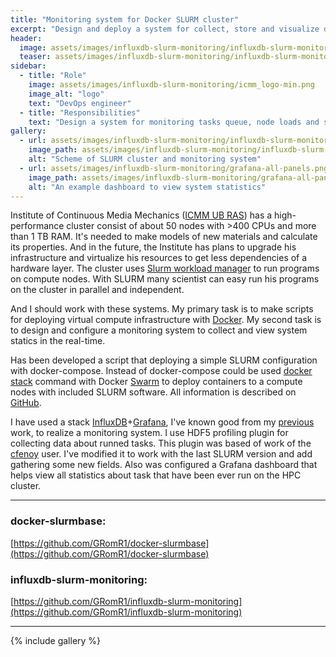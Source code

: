 ```yaml
---
title: "Monitoring system for Docker SLURM cluster"
excerpt: "Design and deploy a system for collect, store and visualize data from SLURM cluster realized on Docker environment."
header:
  image: assets/images/influxdb-slurm-monitoring/influxdb-slurm-monitoring-banner.png
  teaser: assets/images/influxdb-slurm-monitoring/influxdb-slurm-monitoring-teaser.png
sidebar:
  - title: "Role"
    image: assets/images/influxdb-slurm-monitoring/icmm_logo-min.png
    image_alt: "logo"
    text: "DevOps engineer"
  - title: "Responsibilities"
    text: "Design a system for monitoring tasks queue, node loads and system statics of SLURM cluster in Institute of Continuous Media Mechanics (ICMM UB RAS)"
gallery:
  - url: assets/images/influxdb-slurm-monitoring/influxdb-slurm-monitoring-scheme.png
    image_path: assets/images/influxdb-slurm-monitoring/influxdb-slurm-monitoring-scheme.png
    alt: "Scheme of SLURM cluster and monitoring system"
  - url: assets/images/influxdb-slurm-monitoring/grafana-all-panels.png
    image_path: assets/images/influxdb-slurm-monitoring/grafana-all-panels.png
    alt: "An example dashboard to view system statistics"
---
```

Institute of Continuous Media Mechanics ([ICMM UB RAS][ICMM UB RAS]) has a high-performance cluster consist of about 50 nodes with >400 CPUs and more than 1 TB RAM.
It's needed to make models of new materials and calculate its properties.
And in the future, the Institute has plans to upgrade his infrastructure and virtualize his resources to get less dependencies of a hardware layer.
The cluster uses [Slurm workload manager][SLURM] to run programs on compute nodes.
With SLURM many scientist can easy run his programs on the cluster in parallel and independent.

And I should work with these systems.
My primary task is to make scripts for deploying virtual compute infrastructure with [Docker][Docker].
My second task is to design and configure a monitoring system to collect and view system statics in the real-time.

Has been developed a script that deploying a simple SLURM configuration with docker-compose.
Instead of docker-compose could be used [docker stack][stack] command with Docker [Swarm][Swarm] to deploy containers to a compute nodes with included SLURM software.
All information is described on [GitHub][docker-slurmbase].

I have used a stack [InfluxDB](http://influxdata.com)+[Grafana](http://grafana.com), I've known good from my [previous][visualisation-jinr-cloud] work, to realize a monitoring system.
I use HDF5 profiling plugin for collecting data about runned tasks.
This plugin was based of work of the [cfenoy][cfenoy] user.
I've modified it to work with the last SLURM version and add gathering some new fields.
Also was configured a Grafana dashboard that helps view all statistics about task that have been ever run on the HPC cluster.

----------------------------------------------------------------------
### docker-slurmbase:

[https://github.com/GRomR1/docker-slurmbase](https://github.com/GRomR1/docker-slurmbase)

<!-- {% include github_star.html user="GRomR1" repo="docker-slurmbase" %} -->

### influxdb-slurm-monitoring:

[https://github.com/GRomR1/influxdb-slurm-monitoring](https://github.com/GRomR1/influxdb-slurm-monitoring)
<!-- {% include github_star.html user="GRomR1" repo="influxdb-slurm-monitoring" %} -->

----------------------------------------------------------------------

{% include gallery %}

[ICMM UB RAS]: https://www.icmm.ru/en/about-institute
[SLURM]: https://slurm.schedmd.com/overview.html
[Docker]: https://www.docker.com/
[visualisation-jinr-cloud]: _portfolio/visualisation-jinr-cloud.md
[Swarm]: https://docs.docker.com/engine/swarm/
[stack]: https://docs.docker.com/engine/reference/commandline/stack/
[docker-slurmbase]: https://github.com/GRomR1/docker-slurmbase
[influxdb-slurm-monitoring]: https://github.com/GRomR1/influxdb-slurm-monitoring
[cfenoy]: https://github.com/cfenoy/influxdb-slurm-monitoring
